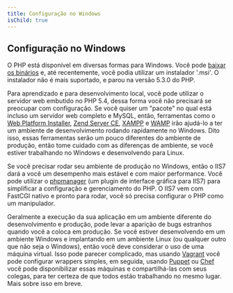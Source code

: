 ```yaml
---
title: Configuração no Windows
isChild: true
---
```


## Configuração no Windows

O PHP está disponível em diversas formas para Windows. Você pode [baixar os binários](php-downloads) e, até recentemente,
você podia utilizar um instalador '.msi'. O instalador não é mais suportado, e parou na versão 5.3.0 do PHP.

Para aprendizado e para desenvolvimento local, você pode utilizar o servidor web embutido no PHP 5.4, dessa forma você
não precisará se preocupar com configuração. Se você quiser um "pacote" no qual está incluso um servidor web completo e MySQL,
então, ferramentas como o [Web Platform Installer][wpi], [Zend Server CE][zsce], [XAMPP][xampp] e [WAMP][wamp] irão ajudá-lo
a ter um ambiente de desenvolvimento rodando rapidamente no Windows. Dito isso, essas ferramentas serão um pouco diferentes
do ambiente de produção, então tome cuidado com as diferenças de ambiente, se você estiver trabalhando no Windows e
desenvolvendo para Linux.

Se você precisar rodar seu ambiente de produção no Windows, então o IIS7 dará a você um desempenho mais estável e com
maior performance. Você pode utilizar o [phpmanager][phpmanager] (um plugin de interface gráfica para IIS7) para simplificar
a configuração e gerenciamento do PHP. O IIS7 vem com FastCGI nativo e pronto para rodar, você só precisa configurar o
PHP como um manipulador.

Geralmente a execução da sua aplicação em um ambiente diferente do desenvolvimento e produção, pode levar a aparição
de bugs estranhos quando você a coloca em produção. Se você estiver desenvolvendo em um ambiente Windows e implantando
em um ambiente Linux (ou qualquer outro que não seja o Windows), então você deve considerar o uso de uma máquina virtual. Isso pode
parecer complicado, mas usando [Vagrant][vagrant] você pode configurar wrappers simples, em seguida, usando [Puppet][puppet]
ou [Chef][chef] você pode disponibilizar essas máquinas e compartilhá-las com seus colegas, para ter certeza de que todos estão trabalhando
no mesmo lugar. Mais sobre isso em breve.

[php-downloads]: http://windows.php.net
[phpmanager]: http://phpmanager.codeplex.com/
[wpi]: http://www.microsoft.com/web/downloads/platform.aspx
[zsce]: http://www.zend.com/en/products/server-ce/
[xampp]: http://www.apachefriends.org/en/xampp.html
[wamp]: http://www.wampserver.com/
[php-iis]: http://php.iis.net/
[vagrant]: http://vagrantup.com/
[puppet]: http://www.puppetlabs.com/
[chef]: http://www.opscode.com/
